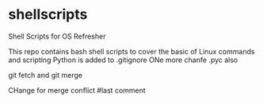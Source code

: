 # shellscripts
Shell Scripts for OS Refresher

This repo contains bash shell scripts to cover the basic of Linux commands and scripting
Python is added to .gitignore
ONe more chanfe
.pyc also

git fetch and git merge

CHange for merge conflict
#last comment

